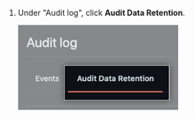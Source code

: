 1. Under "Audit log", click **Audit Data Retention**.

   ![Screenshot of the "Audit Data Retention" tab](/assets/images/help/enterprises/audit-data-retention-tab.png)